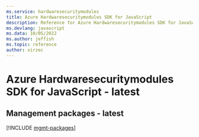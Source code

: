 ```yaml
---
ms.service: hardwaresecuritymodules
title: Azure Hardwaresecuritymodules SDK for JavaScript
description: Reference for Azure Hardwaresecuritymodules SDK for JavaScript
ms.devlang: javascript
ms.data: 10/05/2022
ms.author: jeffish
ms.topic: reference
author: xirzec
---
```

# Azure Hardwaresecuritymodules SDK for JavaScript - latest

## Management packages - latest
[!INCLUDE [mgmt-packages](hardwaresecuritymodules-mgmt-index.md)]